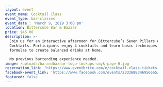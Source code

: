 ```yaml
---
layout: event
event_name: Cocktail Class
event_type: bar-classes
event_date_: 'March 9, 2019 3:00 pm'
location: Bittercube Bar & Bazaar
price: $45.00
description: >-
  Join us for an interactive afternoon for Bittercube’s Seven Pillars of Classic
  Cocktails. Participants enjoy 4 cocktails and learn basic techniques and
  formulas to create balanced drinks at home.

  No previous bartending experience needed.
image: /uploads/barandbazaar-logo-lockups-cmyk-page-6.jpg
reservation_link: 'https://www.eventbrite.com/e/cocktail-class-tickets-57837784370'
facebook-event_link: 'https://www.facebook.com/events/2333688346956665/'
featured: false
---
```


